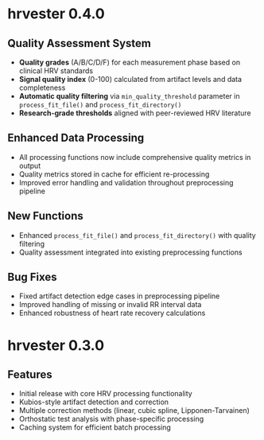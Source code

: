 # hrvester 0.4.0

## Quality Assessment System

* **Quality grades** (A/B/C/D/F) for each measurement phase based on clinical HRV standards
* **Signal quality index** (0-100) calculated from artifact levels and data completeness
* **Automatic quality filtering** via `min_quality_threshold` parameter in `process_fit_file()` and `process_fit_directory()`
* **Research-grade thresholds** aligned with peer-reviewed HRV literature

## Enhanced Data Processing

* All processing functions now include comprehensive quality metrics in output
* Quality metrics stored in cache for efficient re-processing
* Improved error handling and validation throughout preprocessing pipeline

## New Functions

* Enhanced `process_fit_file()` and `process_fit_directory()` with quality filtering
* Quality assessment integrated into existing preprocessing functions

## Bug Fixes

* Fixed artifact detection edge cases in preprocessing pipeline
* Improved handling of missing or invalid RR interval data
* Enhanced robustness of heart rate recovery calculations

# hrvester 0.3.0

## Features

* Initial release with core HRV processing functionality
* Kubios-style artifact detection and correction
* Multiple correction methods (linear, cubic spline, Lipponen-Tarvainen)
* Orthostatic test analysis with phase-specific processing
* Caching system for efficient batch processing